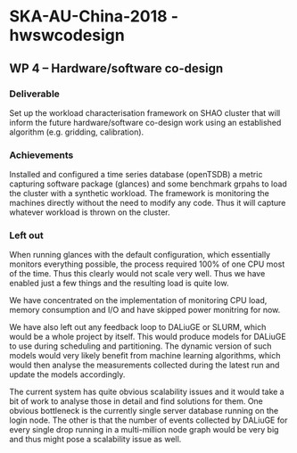 # SKA-AU-China-2018 - **hwswcodesign**

## WP 4 – Hardware/software co-design
### Deliverable
Set up the workload characterisation framework on SHAO cluster that will inform the future hardware/software co-design work using an established algorithm (e.g. gridding, calibration).

### Achievements
Installed and configured a time series database (openTSDB) a metric capturing software package (glances) and some benchmark grpahs to load the cluster with a synthetic workload. The framework is monitoring the machines directly without the need to modify any code. Thus it will capture whatever workload is thrown on the cluster. 

### Left out 
When running glances with the default configuration, which essentially monitors everything possible, the process required 100% of one CPU most of the time. Thus this clearly would not scale very well. Thus we have enabled just a few things and the resulting load is quite low. 

We have concentrated on the implementation of monitoring CPU load, memory consumption and I/O and have skipped power monitring for now. 

We have also left out any feedback loop to DALiuGE or SLURM, which would be a whole project by itself. This would produce models for DALiuGE to use during scheduling and partitioning. The dynamic version of such models would very likely benefit from machine learning algorithms, which would then analyse the measurements collected during the latest run and update the models accordingly. 

The current system has quite obvious scalability issues and it would take a bit of work to analyse those in detail and find solutions for them. One obvious bottleneck is the currently single server database running on the login node. The other is that the number of events collected by DALiuGE for every single drop running in a multi-million node graph would be very big and thus might pose a scalability issue as well.

